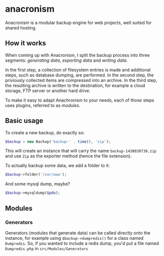# anacronism
Anacronism is a modular backup engine for web projects, well suited for shared hosting.

## How it works
When coming up with Anacronism, I split the backup process into three segments: *generating data*, *exporting data* and *writing data*.  

In the first step, a collection of filesystem entries is made and additional steps, such as database dumping, are performed. In the second step, the priviously collected items are compressed into an archive. In the third step, the resulting archive is written to the destination, for example a cloud storage, FTP server or another hard drive.

To make it easy to adapt Anachronism to your needs, each of those steps uses plugins, referred to as *modules*. 

## Basic usage
To create a new backup, do exactly so:

```php
$backup = new Backup('backup-' . time(), 'zip');
```
This will create an instance that will carry the name `backup-1438030738.zip` and use `Zip` as the exporter method (hence the file extension).

To actually backup some data, we add a folder to it:

```php
$backup->folder('/var/www');
```
And some mysql dump, maybe?

```php
$backup->mysqldump($pdo);
```


## Modules
### Generators
Generators (modules that generate data) can be called directly onto the instance, for example using `$backup->dumpredis()` for a class named `Dumpredis`.
So, if you wanted to include a redis dump, you'd put a file named `Dumpredis.php` in `src/Modules/Generators`
